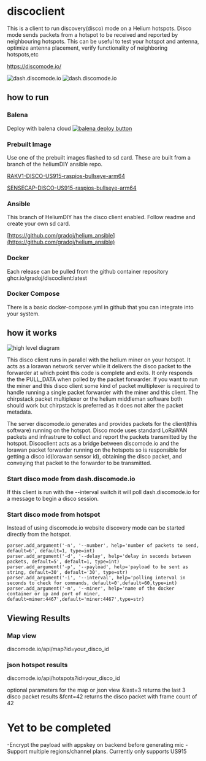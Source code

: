 # discoclient
This is a client to run discovery(disco) mode on a Helium hotspots. Disco mode sends packets from a hotspot to be received and reported by neighbouring hotspots. This can be useful to test your hotspot and antenna, optimize antenna placement, verify functionality of neighboring hotspots,etc

https://discomode.io/

![dash.discomode.io](https://github.com/gradoj/discoclient/blob/main/screenshots/screen_disco.png)
![dash.discomode.io](https://github.com/gradoj/discoclient/blob/main/screenshots/screen_map.png)

## how to run
### Balena
Deploy with balena cloud
[![balena deploy button](https://www.balena.io/deploy.svg)](https://dashboard.balena-cloud.com/deploy?repoUrl=https://github.com/gradoj/helium-rak-disco)

### Prebuilt Image
Use one of the prebuilt images flashed to sd card. These are built from a branch of the heliumDIY ansible repo.

[RAKV1-DISCO-US915-raspios-bullseye-arm64](https://github.com/gradoj/helium_ansible/releases/download/v0.0.2/RAKV1-DISCO-US915-raspios-bullseye-arm64.zip)

[SENSECAP-DISCO-US915-raspios-bullseye-arm64](https://github.com/gradoj/helium_ansible/releases/download/v0.0.2/SENSECAP-DISCO-US915-raspios-bullseye-arm64.zip)

### Ansible
This branch of HeliumDIY has the disco client enabled. Follow readme and create your own sd card.

[https://github.com/gradoj/helium_ansible](https://github.com/gradoj/helium_ansible)

### Docker 
Each release can be pulled from the github container repository
ghcr.io/gradoj/discoclient:latest

### Docker Compose
There is a basic docker-compose.yml in github that you can integrate into your system.

## how it works

![high level diagram](https://github.com/gradoj/discoclient/blob/main/screenshots/high_level.png)

This disco client runs in parallel with the helium miner on your hotspot. It acts as a lorawan network server while it delivers the disco packet to the forwarder at which point this code is complete and exits. It only responds the the PULL_DATA when polled by the packet forwarder. If you want to run the miner and this disco client some kind of packet multiplexer is required to handle running a single packet forwarder with the miner and this client. The chirpstack packet multiplexer or the helium middleman software both should work but chirpstack is preferred as it does not alter the packet metadata.

The server discomode.io generates and provides packets for the client(this software) running on the hotspot. Disco mode uses standard LoRaWAN packets and infrastrure to collect and report the packets transmitted by the hotspot. Discoclient acts as a bridge between discomode.io and the lorawan packet forwarder running on the hotspots so is responsible for getting a disco id(lorawan sensor id), obtaining the disco packet, and conveying that packet to the forwarder to be transmitted.

### Start disco mode from dash.discomode.io
If this client is run with the --interval switch it will poll dash.discomode.io for a message to begin a disco session.  

### Start disco mode from hotspot
Instead of using discomode.io website discovery mode can be started directly from the hotspot.  

    parser.add_argument('-n', '--number', help='number of packets to send, default=6', default=1, type=int)
    parser.add_argument('-d', '--delay', help='delay in seconds between packets, default=5', default=1, type=int)
    parser.add_argument('-p', '--payload', help='payload to be sent as string, default=30', default='30', type=str)
    parser.add_argument('-i', '--interval', help='polling interval in seconds to check for commands, default=0',default=60,type=int)
    parser.add_argument('-m', '--miner', help='name of the docker container or ip and port of miner, default=miner:4467',default='miner:4467',type=str)

## Viewing Results
### Map view
discomode.io/api/map?id=your_disco_id

### json hotspot results
discomode.io/api/hotspots?id=your_disco_id

optional parameters for the map or json view 
&last=3 returns the last 3 disco packet results
&fcnt=42 returns the disco packet with frame count of 42 

# Yet to be completed

-Encrypt the payload with appskey on backend before generating mic
-Support multiple regions/channel plans. Currently only supports US915


